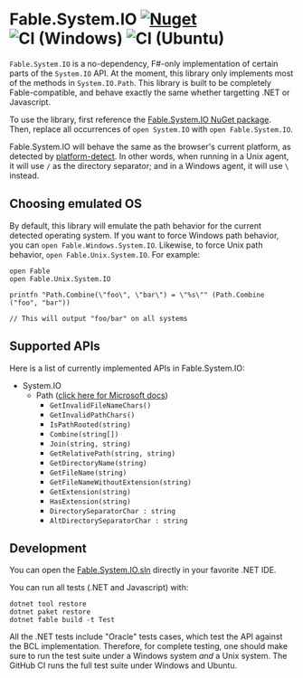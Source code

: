 # Fable.System.IO [![Nuget](https://img.shields.io/nuget/v/Fable.System.IO.svg?maxAge=0&colorB=brightgreen&label=Fable.System.IO)](https://www.nuget.org/packages/Fable.System.IO) ![CI (Windows)](https://github.com/jwosty/Fable.System.IO/workflows/CI%20(Windows)/badge.svg) ![CI (Ubuntu)](https://github.com/jwosty/Fable.System.IO/workflows/CI%20(Ubuntu)/badge.svg)

``Fable.System.IO`` is a no-dependency, F#-only implementation of certain parts of the ``System.IO`` API. At the moment, this library only implements most of the methods in ``System.IO.Path``. This library is built to be completely Fable-compatible, and behave exactly the same whether targetting .NET or Javascript.

To use the library, first reference the [Fable.System.IO NuGet package](https://www.nuget.org/packages/Fable.System.IO/). Then, replace all occurrences of ``open System.IO`` with ``open Fable.System.IO``.

Fable.System.IO will behave the same as the browser's current platform, as detected by [platform-detect](https://www.npmjs.com/package/platform-detect). In other words, when running in a Unix agent, it will use ``/`` as the directory separator; and in a Windows agent, it will use ``\`` instead.

## Choosing emulated OS

By default, this library will emulate the path behavior for the current detected operating system. If you want to force Windows path behavior, you can ``open Fable.Windows.System.IO``. Likewise, to force Unix path behavior, ``open Fable.Unix.System.IO``. For example:

```F#
open Fable
open Fable.Unix.System.IO

printfn "Path.Combine(\"foo\", \"bar\") = \"%s\"" (Path.Combine ("foo", "bar"))

// This will output "foo/bar" on all systems
```

## Supported APIs

Here is a list of currently implemented APIs in Fable.System.IO:

* System.IO
    * Path ([click here for Microsoft docs](https://docs.microsoft.com/en-us/dotnet/api/system.io.path?view=net-5.0))
        * ``GetInvalidFileNameChars()``
        * ``GetInvalidPathChars()``
        * ``IsPathRooted(string)``
        * ``Combine(string[])``
        * ``Join(string, string)``
        * ``GetRelativePath(string, string)``
        * ``GetDirectoryName(string)``
        * ``GetFileName(string)``
        * ``GetFileNameWithoutExtension(string)``
        * ``GetExtension(string)``
        * ``HasExtension(string)``
        * ``DirectorySeparatorChar : string``
        * ``AltDirectorySeparatorChar : string``

## Development

You can open the [Fable.System.IO.sln](Fable.System.IO.sln) directly in your favorite .NET IDE.

You can run all tests (.NET and Javascript) with:

```Shell
dotnet tool restore
dotnet paket restore
dotnet fable build -t Test
```

All the .NET tests include "Oracle" tests cases, which test the API against the BCL implementation. Therefore, for complete testing, one should make sure to run the test suite under a Windows system _and_ a Unix system. The GitHub CI runs the full test suite under Windows and Ubuntu.
